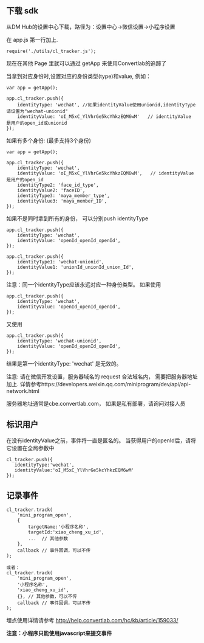 ## 下载 sdk
从DM Hub的设置中心下载，路径为：设置中心->微信设置->小程序设置

在 app.js 第一行加上. 

```
require('./utils/cl_tracker.js');
```

现在在其他 Page 里就可以通过 getApp 来使用Convertlab的追踪了


当拿到对应身份时,设置对应的身份类型(type)和value,  例如：
```
var app = getApp();

app.cl_tracker.push({ 
    identityType: 'wechat', //如果identityValue使用unionid,identityType请设置为"wechat-unionid"
    identityValue: 'oI_M5xC_YlVhrGe5kcYhkzEQM6wM'   // identityValue 是用户的open_id或unionid
});
```

如果有多个身份: (最多支持3个身份)
```
var app = getApp();

app.cl_tracker.push({
    identityType: 'wechat',
    identityValue: 'oI_M5xC_YlVhrGe5kcYhkzEQM6wM',   // identityValue 是用户的open_id
    identityType2: 'face_id_type',
    identityValue2: 'faceID',
    identityType3: 'maya_member_type',
    identityValue3: 'maya_member_ID',
});
```

如果不是同时拿到所有的身份， 可以分别push identityType
```$xslt
app.cl_tracker.push({
    identityType: 'wechat',
    identityValue: 'openId_openId_openId',
});

app.cl_tracker.push({
    identityType1: 'wechat-unionid',
    identityValue1: 'unionId_unionId_union_Id',
});
```


注意：同一个identityType应该永远对应一种身份类型。
如果使用
```$xslt
app.cl_tracker.push({
    identityType: 'wechat',
    identityValue: 'openId_openId_openId',
});
```
又使用
```$xslt
app.cl_tracker.push({
    identityType: 'wechat-unionid',
    identityValue: 'openId_openId_openId',
});
```
结果是第一个identityType: 'wechat' 是无效的。

注意: 请在微信开发设置，服务器域名的 request 合法域名内，
需要把服务器地址加上. 
详情参考https://developers.weixin.qq.com/miniprogram/dev/api/api-network.html

服务器地址通常是cbe.convertlab.com，
如果是私有部署，请询问对接人员

## 标识用户
在没有identityValue之前，事件将一直是匿名的。
当获得用户的openId后，请将它设置在全局参数中
```
cl_tracker.push({
   identityType:'wechat',
   identityValue:'oI_M5xC_YlVhrGe5kcYhkzEQM6wM'
});
```
## 记录事件
```
cl_tracker.track(
    'mini_program_open', 
    {
        targetName:'小程序名称',
        targetId:'xiao_cheng_xu_id',
        ...  // 其他参数
    },
    callback // 事件回调，可以不传
);

或者：
cl_tracker.track(
    'mini_program_open',
    '小程序名称',
    'xiao_cheng_xu_id',
    {}, // 其他参数，可以不传
    callback // 事件回调，可以不传
);
```
埋点使用详情请参考 http://help.convertlab.com/hc/kb/article/159033/

__注意：小程序只能使用javascript来提交事件__
